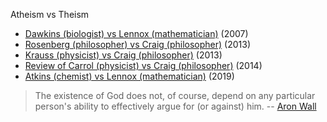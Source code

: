 Atheism vs Theism

* [Dawkins (biologist) vs Lennox (mathematician)](https://youtu.be/zF5bPI92-5o) (2007)
* [Rosenberg (philosopher) vs Craig (philosopher)](https://www.youtube.com/watch?v=bhfkhq-CM84&t=5667s) (2013)
* [Krauss (physicist) vs Craig (philosopher)](https://www.youtube.com/watch?v=V82uGzgoajI) (2013)
* [Review of Carrol (physicist) vs Craig (philosopher)](http://www.wall.org/~aron/blog/thoughts-on-the-carroll-craig-debate/) (2014)
* [Atkins (chemist) vs Lennox (mathematician)](https://youtu.be/fSYwCaFkYno) (2019)

> The existence of God does not, of course, depend on any particular person's ability to effectively argue for (or against) him. -- [Aron Wall](http://www.wall.org/~aron/blog/thoughts-on-the-carroll-craig-debate/)
